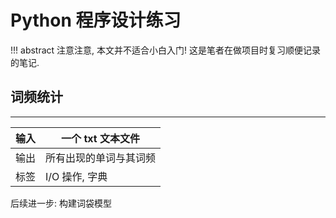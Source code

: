 # Python 程序设计练习

!!! abstract
	注意注意, 本文并不适合小白入门! 这是笔者在做项目时复习顺便记录的笔记.

## 词频统计
---

| 输入  | 一个 txt 文本文件 |
| --- | ----------- |
| 输出  | 所有出现的单词与其词频 |
| 标签  | I/O 操作, 字典  |

后续进一步: 构建词袋模型

```python

```